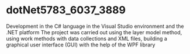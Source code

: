 
# dotNet5783_6037_3889
Development in the C# language in the Visual Studio environment and the .NET platform
The project was carried out using the layer model method, using work methods with data collections and XML files, building a graphical user interface (GUI) with the help of the WPF library




